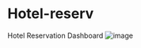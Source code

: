 # Hotel-reserv
Hotel Reservation Dashboard 
![image](https://github.com/arazgarayev/Hotel-reserv/assets/124186024/eb3a0df1-4b31-4efa-9446-f4521f64f9a4)
